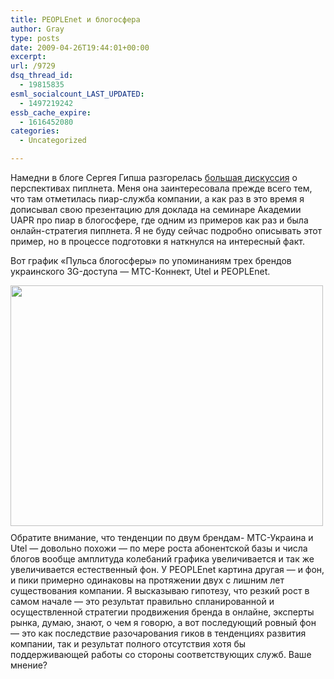 ```yaml
---
title: PEOPLEnet и блогосфера
author: Gray
type: posts
date: 2009-04-26T19:44:01+00:00
excerpt:
url: /9729
dsq_thread_id:
  - 19815835
esml_socialcount_LAST_UPDATED:
  - 1497219242
essb_cache_expire:
  - 1616452080
categories:
  - Uncategorized

---
```








<p style="clear: both">
  Намедни в блоге Сергея Гипша разгорелась <a href="http://www.gipsh.com/2009/04/peoplenet-bez-galstuka/" target="_blank">большая дискуссия</a> о перспективах пиплнета. Меня она заинтересовала прежде всего тем, что там отметилась пиар-служба компании, а как раз в это время я дописывал свою презентацию для доклада на семинаре Академии UAPR про пиар в блогосфере, где одним из примеров как раз и была онлайн-стратегия пиплнета. Я не буду сейчас подробно описывать этот пример, но в процессе подготовки я наткнулся на интересный факт.
</p>

<p style="clear: both">
  Вот график &#171;Пульса блогосферы&#187; по упоминаниям трех брендов украинского 3G-доступа &#8212; МТС-Коннект, Utel и PEOPLEnet.
</p>

<p style="clear: both">
  <a href="http://blogs.yandex.ru/pulse.xml?query0=%CC%D2%D1-%CA%EE%ED%ED%E5%EA%F2&#038;query1=%D3%F2%E5%EB%7CUtel%7Clink%3D%22utel.ua%22&#038;query2=Peoplenet%7C%EF%E8%EF%EB%ED%E5%F2%7Clink%3D%22people.net.ua%22&#038;period=20060601-20090427" class="image-link"><img class="img" src="http://pulse.blogs.yandex.net/?period=20060601-20090427&#038;query0=%CC%D2%D1-%CA%EE%ED%ED%E5%EA%F2&#038;query1=%D3%F2%E5%EB%7CUtel%7Clink%3D%22utel.ua%22&#038;query2=Peoplenet%7C%EF%E8%EF%EB%ED%E5%F2%7Clink%3D%22people.net.ua%22&#038;size=small" height="385" align="left" width="500" style=" display: inline; float: left; margin: 0 10px 10px 0;" /></a><br style="clear: both" />Обратите внимание, что тенденции по двум брендам- МТС-Украина и Utel &#8212; довольно похожи &#8212; по мере роста абонентской базы и числа блогов вообще амплитуда колебаний графика увеличивается и так же увеличивается естественный фон. У PEOPLEnet картина другая &#8212; и фон, и пики примерно одинаковы на протяжении двух с лишним лет существования компании. Я высказываю гипотезу, что резкий рост в самом начале &#8212; это результат правильно спланированной и осуществленной стратегии продвижения бренда в онлайне, эксперты рынка, думаю, знают, о чем я говорю, а вот последующий ровный фон &#8212; это как последствие разочарования гиков в тенденциях развития компании, так и результат полного отсутствия хотя бы поддерживающей работы со стороны соответствующих служб. Ваше мнение?
</p>